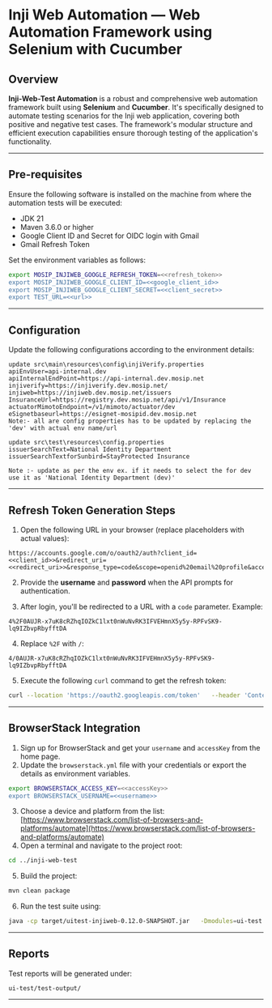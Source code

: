 # Inji Web Automation — Web Automation Framework using Selenium with Cucumber

## Overview

**Inji-Web-Test Automation** is a robust and comprehensive web automation framework built using **Selenium** and **Cucumber**.
It's specifically designed to automate testing scenarios for the Inji web application, covering both positive and negative test cases.
The framework's modular structure and efficient execution capabilities ensure thorough testing of the application's functionality.

---

## Pre-requisites

Ensure the following software is installed on the machine from where the automation tests will be executed:

- JDK 21
- Maven 3.6.0 or higher
- Google Client ID and Secret for OIDC login with Gmail
- Gmail Refresh Token

Set the environment variables as follows:

```bash
export MOSIP_INJIWEB_GOOGLE_REFRESH_TOKEN=<<refresh_token>>
export MOSIP_INJIWEB_GOOGLE_CLIENT_ID=<<google_client_id>>
export MOSIP_INJIWEB_GOOGLE_CLIENT_SECRET=<<client_secret>>
export TEST_URL=<<url>>
```

---

## Configuration

Update the following configurations according to the environment details:

```
update src\main\resources\config\injiVerify.properties
apiEnvUser=api-internal.dev
apiInternalEndPoint=https://api-internal.dev.mosip.net
injiverify=https://injiverify.dev.mosip.net/
injiweb=https://injiweb.dev.mosip.net/issuers
InsuranceUrl=https://registry.dev.mosip.net/api/v1/Insurance
actuatorMimotoEndpoint=/v1/mimoto/actuator/dev
eSignetbaseurl=https://esignet-mosipid.dev.mosip.net
Note:- all are config properties has to be updated by replacing the 'dev' with actual env name/url

update src\test\resources\config.properties
issuerSearchText=National Identity Department issuerSearchTextforSunbird=StayProtected Insurance

Note :- update as per the env ex. if it needs to select the for dev use it as 'National Identity Department (dev)'
```
---


## Refresh Token Generation Steps

1. Open the following URL in your browser (replace placeholders with actual values):

```
https://accounts.google.com/o/oauth2/auth?client_id=<<client_id>>&redirect_uri=<<redirect_uri>>&response_type=code&scope=openid%20email%20profile&access_type=offline&prompt=consent
```

2. Provide the **username** and **password** when the API prompts for authentication.

3. After login, you'll be redirected to a URL with a `code` parameter. Example:

```
4%2F0AUJR-x7uK8cRZhqIOZkC1lxt0nWuNvRK3IFVEHmnX5y5y-RPFvSK9-lq9IZbvpRbyfftDA
```

4. Replace `%2F` with `/`:

```
4/0AUJR-x7uK8cRZhqIOZkC1lxt0nWuNvRK3IFVEHmnX5y5y-RPFvSK9-lq9IZbvpRbyfftDA
```

5. Execute the following `curl` command to get the refresh token:

```bash
curl --location 'https://oauth2.googleapis.com/token'   --header 'Content-Type: application/x-www-form-urlencoded'   --data-urlencode 'code=<<code>>'   --data-urlencode 'client_id=<<client_id>>'   --data-urlencode 'client_secret=<<client_secret>>'   --data-urlencode 'redirect_uri=<<redirect_uri>>'
```

---

## BrowserStack Integration

1. Sign up for BrowserStack and get your `username` and `accessKey` from the home page.
2. Update the `browserstack.yml` file with your credentials or export the details as environment variables.

```bash
export BROWSERSTACK_ACCESS_KEY=<<accessKey>>
export BROWSERSTACK_USERNAME=<<username>>
```


3. Choose a device and platform from the list:
   [https://www.browserstack.com/list-of-browsers-and-platforms/automate](https://www.browserstack.com/list-of-browsers-and-platforms/automate)
4. Open a terminal and navigate to the project root:

```bash
cd ../inji-web-test
```

5. Build the project:

```bash
mvn clean package
```

6. Run the test suite using:

```bash
java -cp target/uitest-injiweb-0.12.0-SNAPSHOT.jar   -Dmodules=ui-test   -Denv.user=api-internal.released   -Denv.endpoint=https://api-internal.released.mosip.net   -Denv.testLevel=smokeAndRegression   runnerfiles.Runner testNgXmlFiles/masterSuite.xml
```

---

## Reports

Test reports will be generated under:

```
ui-test/test-output/
```

---